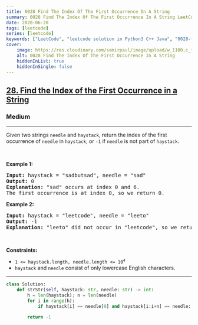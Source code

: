 ```yaml
---
title: 0028 Find The Index Of The First Occurrence In A String
summary: 0028 Find The Index Of The First Occurrence In A String LeetCode Solution Explained
date: 2020-06-20
tags: [leetcode]
series: [leetcode]
keywords: ["LeetCode", "leetcode solution in Python3 C++ Java", "0028-find-the-index-of-the-first-occurrence-in-a-string LeetCode Solution Explained"]
cover:
    image: https://res.cloudinary.com/samirpaul/image/upload/w_1100,c_fit,co_rgb:FFFFFF,l_text:Arial_75_bold:0028 Find The Index Of The First Occurrence In A String - Solution Explained/problem-solving.webp
    alt: 0028 Find The Index Of The First Occurrence In A String
    hiddenInList: true
    hiddenInSingle: false
---
```



<h2><a href="https://leetcode.com/problems/find-the-index-of-the-first-occurrence-in-a-string/">28. Find the Index of the First Occurrence in a String</a></h2><h3>Medium</h3><hr><div><p>Given two strings <code>needle</code> and <code>haystack</code>, return the index of the first occurrence of <code>needle</code> in <code>haystack</code>, or <code>-1</code> if <code>needle</code> is not part of <code>haystack</code>.</p>

<p>&nbsp;</p>
<p><strong class="example">Example 1:</strong></p>

<pre><strong>Input:</strong> haystack = "sadbutsad", needle = "sad"
<strong>Output:</strong> 0
<strong>Explanation:</strong> "sad" occurs at index 0 and 6.
The first occurrence is at index 0, so we return 0.
</pre>

<p><strong class="example">Example 2:</strong></p>

<pre><strong>Input:</strong> haystack = "leetcode", needle = "leeto"
<strong>Output:</strong> -1
<strong>Explanation:</strong> "leeto" did not occur in "leetcode", so we return -1.
</pre>

<p>&nbsp;</p>
<p><strong>Constraints:</strong></p>

<ul>
	<li><code>1 &lt;= haystack.length, needle.length &lt;= 10<sup>4</sup></code></li>
	<li><code>haystack</code> and <code>needle</code> consist of only lowercase English characters.</li>
</ul>
</div>

---




```python
class Solution:
    def strStr(self, haystack: str, needle: str) -> int:
        h = len(haystack); n = len(needle)
        for i in range(h):
            if haystack[i] == needle[0] and haystack[i:i+n] == needle: return i
        
        return -1
```
